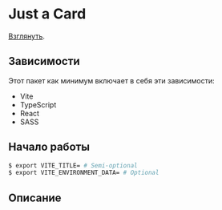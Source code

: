 # Just a Card
[Взглянуть](https://vladimircreator.github.io/Packages/just-a-card/).

## Зависимости
Этот пакет как минимум включает в себя эти зависимости:

- Vite
- TypeScript
- React
- SASS

## Начало работы

```bash
$ export VITE_TITLE= # Semi-optional
$ export VITE_ENVIRONMENT_DATA= # Optional
```

## Описание
